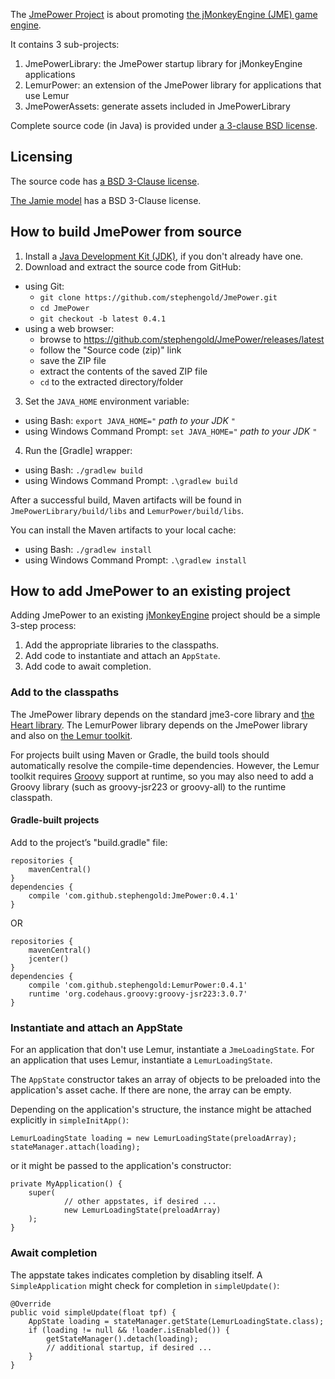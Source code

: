 The [JmePower Project][jmepower] is about promoting
[the jMonkeyEngine (JME) game engine][jme].

It contains 3 sub-projects:

 1. JmePowerLibrary: the JmePower startup library for jMonkeyEngine applications
 2. LemurPower: an extension of the JmePower library
    for applications that use Lemur
 3. JmePowerAssets: generate assets included in JmePowerLibrary

Complete source code (in Java) is provided under
[a 3-clause BSD license][license].

## Licensing

The source code has [a BSD 3-Clause license][license].

[The Jamie model][jaime] has a BSD 3-Clause license.


## How to build JmePower from source

 1. Install a [Java Development Kit (JDK)][openJDK],
    if you don't already have one.
 2. Download and extract the source code from GitHub:
   + using Git:
     + `git clone https://github.com/stephengold/JmePower.git`
     + `cd JmePower`
     + `git checkout -b latest 0.4.1`
   + using a web browser:
     + browse to https://github.com/stephengold/JmePower/releases/latest
     + follow the "Source code (zip)" link
     + save the ZIP file
     + extract the contents of the saved ZIP file
     + `cd` to the extracted directory/folder
 3. Set the `JAVA_HOME` environment variable:
   + using Bash:  `export JAVA_HOME="` *path to your JDK* `"`
   + using Windows Command Prompt:  `set JAVA_HOME="` *path to your JDK* `"`
 4. Run the [Gradle] wrapper:
   + using Bash:  `./gradlew build`
   + using Windows Command Prompt:  `.\gradlew build`

After a successful build,
Maven artifacts will be found
in `JmePowerLibrary/build/libs` and `LemurPower/build/libs`.

You can install the Maven artifacts to your local cache:
 + using Bash:  `./gradlew install`
 + using Windows Command Prompt:  `.\gradlew install`


## How to add JmePower to an existing project

Adding JmePower to an existing [jMonkeyEngine][jme] project should be
a simple 3-step process:

 1. Add the appropriate libraries to the classpaths.
 2. Add code to instantiate and attach an `AppState`.
 3. Add code to await completion.

### Add to the classpaths

The JmePower library depends on the standard jme3-core library and
[the Heart library][heart].
The LemurPower library depends on the JmePower library
and also on [the Lemur toolkit][lemur].

For projects built using Maven or Gradle, the build tools should automatically
resolve the compile-time dependencies.
However, the Lemur toolkit requires [Groovy][] support at runtime,
so you may also need to add a Groovy library
(such as groovy-jsr223 or groovy-all) to the runtime classpath.

#### Gradle-built projects

Add to the project’s "build.gradle" file:

    repositories {
        mavenCentral()
    }
    dependencies {
        compile 'com.github.stephengold:JmePower:0.4.1'
    }

OR

    repositories {
        mavenCentral()
        jcenter()
    }
    dependencies {
        compile 'com.github.stephengold:LemurPower:0.4.1'
        runtime 'org.codehaus.groovy:groovy-jsr223:3.0.7'
    }

### Instantiate and attach an AppState

For an application that don't use Lemur, instantiate a `JmeLoadingState`.
For an application that uses Lemur, instantiate a `LemurLoadingState`.

The `AppState` constructor takes an array of objects
to be preloaded into the application's asset cache.
If there are none, the array can be empty.

Depending on the application's structure, the instance might be
attached explicitly in `simpleInitApp()`:

    LemurLoadingState loading = new LemurLoadingState(preloadArray);
    stateManager.attach(loading);

or it might be passed to the application's constructor:

    private MyApplication() {
        super(
                // other appstates, if desired ...
                new LemurLoadingState(preloadArray)
        );
    }

### Await completion

The appstate takes indicates completion by disabling itself.
A `SimpleApplication` might check for completion in `simpleUpdate()`:

    @Override
    public void simpleUpdate(float tpf) {
        AppState loading = stateManager.getState(LemurLoadingState.class);
        if (loading != null && !loader.isEnabled()) {
            getStateManager().detach(loading);
            // additional startup, if desired ...
        }
    }


[groovy]: https://groovy-lang.org/ "Groovy Project"
[heart]: https://github.com/stephengold/Heart "Heart Project"
[jaime]: https://github.com/stephengold/JmePower/tree/master/LemurPower/src/main/resources/Models/Jaime "Jaime model"
[jme]: https://jmonkeyengine.org "JMonkeyEngine Project"
[jmepower]: https://github.com/stephengold/JmePower "JmePower Project"
[latest]: https://github.com/stephengold/JmePower/releases/latest "latest release"
[lemur]: https://github.com/jMonkeyEngine-Contributions/Lemur "Lemur toolkit"
[license]: https://github.com/stephengold/JmePower/blob/master/license.txt "JmePower license"
[openJDK]: https://openjdk.java.net "OpenJDK Project"
